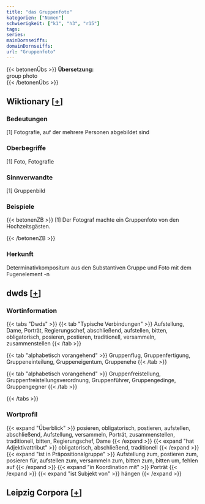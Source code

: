 ```yaml
---
title: "das Gruppenfoto"
kategorien: ["Nomen"]
schwierigkeit: ["k1", "h3", "r15"]
tags:
series:
mainDornseiffs:
domainDornseiffs:
url: "Gruppenfoto"
---
```


{{< betonenÜbs >}}
**Übersetzung:**  
group photo  
{{< /betonenÜbs >}}

## Wiktionary [[+](https://de.wiktionary.org/wiki/Gruppenfoto)]

### Bedeutungen
[1] Fotografie, auf der mehrere Personen abgebildet sind  

### Oberbegriffe
[1] Foto, Fotografie  

### Sinnverwandte
[1] Gruppenbild  

### Beispiele
{{< betonenZB >}}
[1] Der Fotograf machte ein Gruppenfoto von den Hochzeitsgästen.  

{{< /betonenZB >}}
### Herkunft
Determinativkompositum aus den Substantiven Gruppe und Foto mit dem Fugenelement -n  



## dwds [[+](https://www.dwds.de/wb/Gruppenfoto)]

### Wortinformation
{{< tabs "Dwds" >}}
{{< tab "Typische Verbindungen" >}}
Aufstellung, Dame, Porträt, Regierungschef, abschließend, aufstellen, bitten, obligatorisch, posieren, postieren, traditionell, versammeln, zusammenstellen
{{< /tab >}}

{{< tab "alphabetisch vorangehend" >}}
Gruppenflug, Gruppenfertigung, Gruppeneinteilung, Gruppeneigentum, Gruppenehe
{{< /tab >}}

{{< tab "alphabetisch vorangehend" >}}
Gruppenfreistellung, Gruppenfreistellungsverordnung, Gruppenführer, Gruppengedinge, Gruppengegner
{{< /tab >}}

{{< /tabs >}}

### Wortprofil
{{< expand "Überblick" >}} posieren, obligatorisch, postieren, aufstellen, abschließend, Aufstellung, versammeln, Porträt, zusammenstellen, traditionell, bitten, Regierungschef, Dame {{< /expand >}}
{{< expand "hat Adjektivattribut" >}} obligatorisch, abschließend, traditionell {{< /expand >}}
{{< expand "ist in Präpositionalgruppe" >}} Aufstellung zum, postieren zum, posieren für, aufstellen zum, versammeln zum, bitten zum, bitten um, fehlen auf {{< /expand >}}
{{< expand "in Koordination mit" >}} Porträt {{< /expand >}}
{{< expand "ist Subjekt von" >}} hängen {{< /expand >}}

## Leipzig Corpora [[+](https://corpora.uni-leipzig.de/en/res?word=Gruppenfoto&corpusId=deu_newscrawl-public_2018)]


